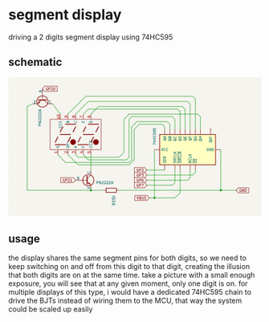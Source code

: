 # segment display
driving a 2 digits segment display using 74HC595
## schematic
![schematic](schematic.png)
## usage
the display shares the same segment pins for both digits, so we need to keep switching on and off from this digit to that digit, creating the illusion that both digits are on at the same time. take a picture with a small enough exposure, you will see that at any given moment, only one digit is on. for multiple displays of this type, i would have a dedicated 74HC595 chain to drive the BJTs instead of wiring them to the MCU, that way the system could be scaled up easily
